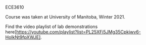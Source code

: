 ECE3610

Course was taken at University of Manitoba, Winter 2021.

Find the video playlist of lab demonstrations here[https://youtube.com/playlist?list=PL25XFi5JMg35Cpkjwv6-HoIkNt9fpXWJE].
